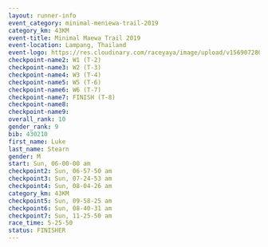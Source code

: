 ```yaml
---
layout: runner-info 
event_category: minimal-meniewa-trail-2019 
category_km: 43KM
event-title: Minimal Maewa Trail 2019 
event-location: Lampang, Thailand 
event-logo: https://res.cloudinary.com/raceyaya/image/upload/v1569072805/logo/minimal-trail_ktnvsp.jpg 
checkpoint-name2: W1 (T-2) 
checkpoint-name3: W2 (T-3) 
checkpoint-name4: W3 (T-4) 
checkpoint-name5: W5 (T-6) 
checkpoint-name6: W6 (T-7) 
checkpoint-name7: FINISH (T-8) 
checkpoint-name8: 
checkpoint-name9: 
overall_rank: 10
gender_rank: 9
bib: 430210
first_name: Luke
last_name: Stearn
gender: M
start: Sun, 06-00-00 am
checkpoint2: Sun, 06-57-50 am
checkpoint3: Sun, 07-24-53 am
checkpoint4: Sun, 08-04-26 am
category_km: 43KM
checkpoint5: Sun, 09-58-25 am
checkpoint6: Sun, 08-40-31 am
checkpoint7: Sun, 11-25-50 am
race_time: 5-25-50
status: FINISHER
---
```

